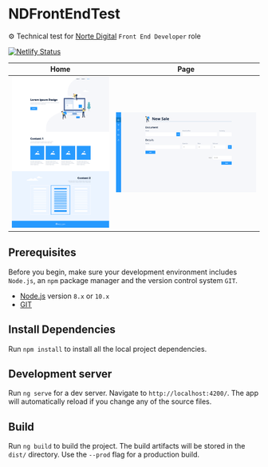 # NDFrontEndTest

⚙️ Technical test for [Norte Digital](https://norte.digital/en/home/) `Front End Developer` role

[![Netlify Status](https://api.netlify.com/api/v1/badges/846435bb-807b-4ec9-84dd-b1c988554185/deploy-status)](https://app.netlify.com/sites/nd-frontend-test/deploys)

| Home | Page |
|------|------|
| ![Alt text](/src/assets/images/screenshot-home.png?raw=true "Home page screenshot") | ![Alt text](/src/assets/images/screenshot-sales.png?raw=true "Sales page screenshot") |

## Prerequisites
Before you begin, make sure your development environment includes `Node.js`, an `npm` package manager and the version control system `GIT`. 

- [Node.js](https://nodejs.org/es/) version `8.x` or `10.x`
- [GIT](https://git-scm.com/)

## Install Dependencies
Run `npm install` to install all the local project dependencies.

## Development server
Run `ng serve` for a dev server. Navigate to `http://localhost:4200/`. The app will automatically reload if you change any of the source files.

## Build
Run `ng build` to build the project. The build artifacts will be stored in the `dist/` directory. Use the `--prod` flag for a production build.

